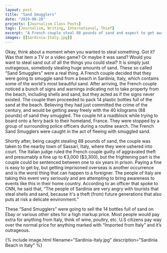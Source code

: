 ```yaml
---
layout: post
title: "Sand Smugglers"
date: "2019-08-20"
projects: [Journalism Class Posts]
tags: [Journalism, Writing, International, Thief]
excerpt: "A French couple steal 88 pounds of sand and expect to get away with it."
images: [[Sardinia-Italy.jpg]]
---
```



  Okay, think about a moment when you wanted to steal something. Got it? Was that item a TV or a video game? Or maybe it was sand? Would you want to steal sand out of all the things you could steal? It is simply just outrageous, somebody stealing huge amounts of sand. These so called “Sand Smugglers” were a real thing. A French couple decided that they were going to smuggle sand from a beach in Sardinia, Italy, which contains some of the world's most beautiful sand. After arriving, the French couple noticed a bunch of signs and warnings indicating not to take property from the beach, including shells and sand, but they acted as if the signs never existed. The couple then proceeded to pack 14 plastic bottles full of the sand at the beach. Believing they had just committed the crime of the century, and would be getting away freely with the 40 kilograms (88 pounds) of sand they smuggled. The couple hit a roadblock while trying to board onto a ferry back to their homeland, France. They were stopped by a group of surrounding police officers during a routine search. The French Sand Smugglers were caught in the act of fleeing with smuggled sand.

  Shortly after, being caught stealing 88 pounds of sand, the couple was taken to the nearby town of Sassari, Italy, where they were ushered into court. The Italian judge ruled the French couple guilty of aggravated theft and presumably a fine up to €3,000 ($3,300), but the frightening part is the couple could be sentenced between one to six years in prison. Paying a fine is easy to get by, but getting imprisoned overseas is another occurrence and is the worst thing that can happen to a foreigner.
The people of Italy are taking this event very seriously and are attempting to bring awareness to events like this in their home country. According to an officer that spoke to CNN, he said that, “The people of Sardinia are very angry with tourists that steal shells and sand, because it's a theft (from) future generations that also puts at risk a delicate environment.” 

  These “Sand Smugglers” were going to sell the 14 bottles full of sand on Ebay or various other sites for a high markup price. Most people would pay extra for anything from Italy, think of wine, poultry, etc. U.S citizens pay way over the normal price for anything marked with “Imported from Italy” and it’s outrageous. 

{% include image.html filename="Sardinia-Italy.jpg" description="Sardinia Beach in Italy" %}
